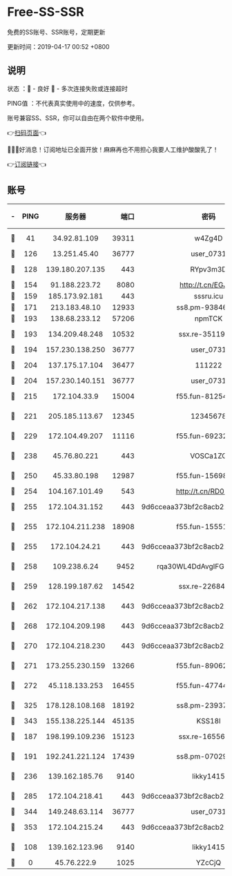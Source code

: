 # Free-SS-SSR

免费的SS账号、SSR账号，定期更新

更新时间：2019-04-17 00:52 +0800

## 说明

状态     ：🙂 - 良好 🙁 - 多次连接失败或连接超时

PING值   ：不代表真实使用中的速度，仅供参考。

账号兼容SS、SSR，你可以自由在两个软件中使用。

👉[扫码页面](https://liesauer.github.io/Free-SS-SSR/)👈

🎉🎉🎉好消息！订阅地址已全面开放！麻麻再也不用担心我要人工维护酸酸乳了！

👉[订阅链接](https://www.liesauer.net/yogurt/subscribe?ACCESS_TOKEN=DAYxR3mMaZAsaqUb)👈

## 账号

|-|PING|服务器|端口|密码|加密方式|区域|
|:----:|:----:|:-----:|-----:|:----:|:----:|:----:|
|🙂|41|34.92.81.109|39311|w4Zg4D|chacha20-ietf|US|
|🙂|126|13.251.45.40|36777|user_0731|chacha20|SG|
|🙂|128|139.180.207.135|443|RYpv3m3D|aes-256-cfb|JP|
|🙂|154|91.188.223.72|8080|http://t.cn/EGJIyrl|rc4-md5|RU|
|🙂|159|185.173.92.181|443|sssru.icu|rc4-md5|RU|
|🙂|171|213.183.48.10|12933|ss8.pm-93846513|rc4-md5|RU|
|🙂|193|138.68.233.12|57206|npmTCK|rc4-md5|US|
|🙂|193|134.209.48.248|10532|ssx.re-35119050|aes-256-cfb|US|
|🙂|194|157.230.138.250|36777|user_0731|chacha20|US|
|🙂|204|137.175.17.104|36477|111222|aes-256-cfb|US|
|🙂|204|157.230.140.151|36777|user_0731|chacha20|US|
|🙂|215|172.104.33.9|15004|f55.fun-81254583|aes-256-cfb|SG|
|🙂|221|205.185.113.67|12345|12345678|aes-256-cfb|US|
|🙂|229|172.104.49.207|11116|f55.fun-69232280|aes-256-cfb|SG|
|🙂|238|45.76.80.221|443|VOSCa1ZG|aes-256-cfb|DE|
|🙂|250|45.33.80.198|12987|f55.fun-15698045|aes-256-cfb|US|
|🙂|254|104.167.101.49|543|http://t.cn/RD0D7sx|rc4-md5|CA|
|🙂|255|172.104.31.152|443|9d6cceaa373bf2c8acb22e60b6a58be6|aes-256-cfb|US|
|🙂|255|172.104.211.238|18908|f55.fun-15551858|aes-256-cfb|US|
|🙂|255|172.104.24.21|443|9d6cceaa373bf2c8acb22e60b6a58be6|aes-256-cfb|US|
|🙂|258|109.238.6.24|9452|rqa30WL4DdAvgIFG6Fs3znzTa|aes-256-cfb|FR|
|🙂|259|128.199.187.62|14542|ssx.re-22684081|aes-256-cfb|SG|
|🙂|262|172.104.217.138|443|9d6cceaa373bf2c8acb22e60b6a58be6|aes-256-cfb|US|
|🙂|268|172.104.209.198|443|9d6cceaa373bf2c8acb22e60b6a58be6|aes-256-cfb|US|
|🙂|270|172.104.218.230|443|9d6cceaa373bf2c8acb22e60b6a58be6|aes-256-cfb|US|
|🙂|271|173.255.230.159|13266|f55.fun-89062713|aes-256-cfb|US|
|🙂|272|45.118.133.253|16455|f55.fun-47744783|aes-256-cfb|SG|
|🙂|325|178.128.108.168|18192|ss8.pm-23937641|aes-256-cfb|SG|
|🙂|343|155.138.225.144|45135|KSS18l|rc4-md5|US|
|🙂|187|198.199.109.236|15123|ssx.re-16556245|aes-256-cfb|US|
|🙂|191|192.241.221.124|17439|ss8.pm-07029928|aes-256-cfb|US|
|🙂|236|139.162.185.76|9140|likky1415|aes-256-cfb|DE|
|🙂|285|172.104.218.41|443|9d6cceaa373bf2c8acb22e60b6a58be6|aes-256-cfb|US|
|🙂|344|149.248.63.114|36777|user_0731|chacha20|CA|
|🙂|353|172.104.215.24|443|9d6cceaa373bf2c8acb22e60b6a58be6|aes-256-cfb|US|
|🙁|108|139.162.123.96|9140|likky1415|aes-256-cfb|JP|
|🙁|0|45.76.222.9|1025|YZcCjQ|rc4-md5|JP|
